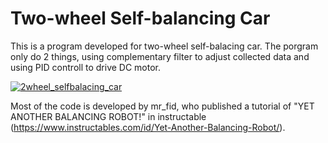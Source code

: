 # Two-wheel Self-balancing Car
This is a program developed for two-wheel self-balacing car. The porgram only do 2 things, using complementary filter to adjust collected data and using PID controll to drive DC motor.

[![2wheel_selfbalacing_car](snapshots/video_snapshot.jpg)](https://www.youtube.com/watch?v=P9LesqNCIhM)

Most of the code is developed by mr_fid, who published a tutorial of "YET ANOTHER BALANCING ROBOT!" in instructable (https://www.instructables.com/id/Yet-Another-Balancing-Robot/).

